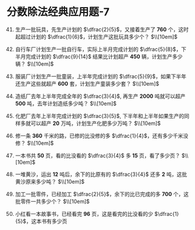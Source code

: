 # 分数除法经典应用题-7

41. 生产一批玩具，先生产计划的 $\dfrac{2}{5}$，又接着生产了 **760** 个，这时起超过计划的 $\dfrac{1}{6}$，计划生产这批玩具多少个？
$\\[10em]$

42. 自行车厂计划生产一批自行车，实际上半月完成计划的 $\dfrac{5}{8}$，下半月完成计划的 $\dfrac{9}{14}$ 结果比计划超产 **450** 辆，计划生产多少辆？
$\\[10em]$

43. 服装厂计划生产一批童装，上半年完成计划的 $\dfrac{5}{9}$，如果下半年还生产这些就超产 **600** 套，计划生产童装多少套？
$\\[10em]$

44. 造纸厂去年上半年完成全年的 $\dfrac{3}{4}$, 再生产 **2000** 吨就可以超产 **500** 吨，去年计划造纸多少吨？
$\\[10em]$
 
45. 化肥厂去年上半年完成计划的 $\dfrac{3}{5}$, 下半年和上半年如果生产的同样多就可以超产 **20** 万吨，计划生产化肥多少万吨？
$\\[10em]$

46. 修一条 **360** 千米的路，已修的比没修的多 $\dfrac{1}{4}$，还有多少千米没修？
$\\[10em]$

47. 一本书共 **50** 页，看的比没看的 $\dfrac{3}{4}$ 多 **15** 页，看了多少页？
$\\[10em]$

48. 一堆黄沙，运出 **12** 吨后，余下的比原有的 $\dfrac{3}{4}$ 还多 **2** 吨，这批黄沙原来多少吨？
$\\[10em]$

49. 加工一批零件，已经加工 $\dfrac{2}{5}$，余下的比已完成的多 **700** 个，这批零件一共多少个？
$\\[10em]$

50. 小红看一本故事书，已经看完 **96** 页，这是看完的比没看的少 $\dfrac{1}{5}$，这本书有多少页